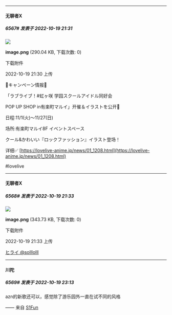

*****

####  无聊者X  
##### 6567#       发表于 2022-10-19 21:31

<img src="https://img.saraba1st.com/forum/202210/19/213029r1zylr1lzjy11gro.png" referrerpolicy="no-referrer">

<strong>image.png</strong> (290.04 KB, 下载次数: 0)

下载附件

2022-10-19 21:30 上传

🌈キャンペーン情报🌈

「ラブライブ！#虹ヶ咲 学园スクールアイドル同好会

POP UP SHOP in有楽町マルイ」开催＆イラストを公开🎉

日程:11/1(火)～11/27(日)

场所:有楽町マルイ8F イベントスペース

クール&amp;かわいい『ロックファッション』イラスト登场！

详细✅
[https://lovelive-anime.jp/news/01_1208.html](https://lovelive-anime.jp/news/01_1208.html)

#lovelive

*****

####  无聊者X  
##### 6568#       发表于 2022-10-19 21:33

<img src="https://img.saraba1st.com/forum/202210/19/213314a1j9ejtz54lv5bzm.png" referrerpolicy="no-referrer">

<strong>image.png</strong> (343.73 KB, 下载次数: 0)

下载附件

2022-10-19 21:33 上传

[ヒライ @solllolll](https://twitter.com/solllolll/status/1582704701149093889)



*****

####  川陀  
##### 6569#       发表于 2022-10-19 23:13

azn的新歌还可以，感觉除了游乐园外一直在试不同的风格

—— 来自 [S1Fun](https://s1fun.koalcat.com)

